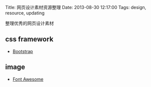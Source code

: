 Title: 网页设计素材资源整理
Date: 2013-08-30 12:17:00
Tags: design, resource, updating 

整理优秀的网页设计素材

## css framework

*  [Bootstrap](http://getbootstrap.com/)

## image

*  [Font Awesome](http://fortawesome.github.io/Font-Awesome/)

